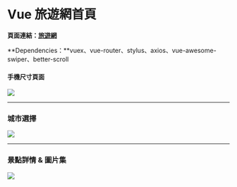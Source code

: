 # Vue 旅遊網首頁

**頁面連結：[旅遊網](https://gma201011.github.io/travel/)**

**Dependencies：**vuex、vue-router、stylus、axios、vue-awesome-swiper、better-scroll



#### 手機尺寸頁面

<img src="https://toni.tw/travel_index.gif">

***

### 城市選擇

<img src="https://www.toni.tw/City.gif">

***

### 景點詳情 & 圖片集

<img src="https://www.toni.tw/detail.png">
